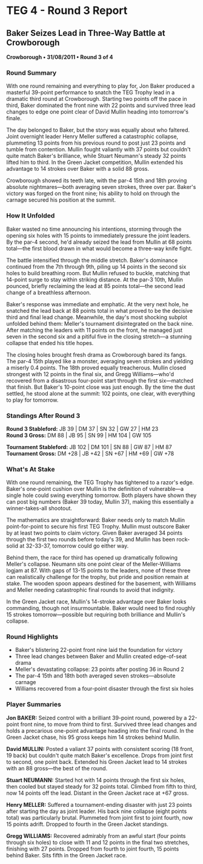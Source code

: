 # TEG 4 - Round 3 Report

## Baker Seizes Lead in Three-Way Battle at Crowborough
**Crowborough • 31/08/2011 • Round 3 of 4**

### Round Summary

With one round remaining and everything to play for, Jon Baker produced a masterful 39-point performance to snatch the TEG Trophy lead in a dramatic third round at Crowborough. Starting two points off the pace in third, Baker dominated the front nine with 22 points and survived three lead changes to edge one point clear of David Mullin heading into tomorrow's finale.

The day belonged to Baker, but the story was equally about who faltered. Joint overnight leader Henry Meller suffered a catastrophic collapse, plummeting 13 points from his previous round to post just 23 points and tumble from contention. Mullin fought valiantly with 37 points but couldn't quite match Baker's brilliance, while Stuart Neumann's steady 32 points lifted him to third. In the Green Jacket competition, Mullin extended his advantage to 14 strokes over Baker with a solid 88 gross.

Crowborough showed its teeth late, with the par-4 15th and 18th proving absolute nightmares—both averaging seven strokes, three over par. Baker's victory was forged on the front nine; his ability to hold on through the carnage secured his position at the summit.

### How It Unfolded

Baker wasted no time announcing his intentions, storming through the opening six holes with 15 points to immediately pressure the joint leaders. By the par-4 second, he'd already seized the lead from Mullin at 68 points total—the first blood drawn in what would become a three-way knife fight.

The battle intensified through the middle stretch. Baker's dominance continued from the 7th through 9th, piling up 14 points in the second six holes to build breathing room. But Mullin refused to buckle, matching that 14-point surge to stay within striking distance. At the par-3 10th, Mullin pounced, briefly reclaiming the lead at 85 points total—the second lead change of a breathless afternoon.

Baker's response was immediate and emphatic. At the very next hole, he snatched the lead back at 88 points total in what proved to be the decisive third and final lead change. Meanwhile, the day's most shocking subplot unfolded behind them: Meller's tournament disintegrated on the back nine. After matching the leaders with 11 points on the front, he managed just seven in the second six and a pitiful five in the closing stretch—a stunning collapse that ended his title hopes.

The closing holes brought fresh drama as Crowborough bared its fangs. The par-4 15th played like a monster, averaging seven strokes and yielding a miserly 0.4 points. The 18th proved equally treacherous. Mullin closed strongest with 12 points in the final six, and Gregg Williams—who'd recovered from a disastrous four-point start through the first six—matched that finish. But Baker's 10-point close was just enough. By the time the dust settled, he stood alone at the summit: 102 points, one clear, with everything to play for tomorrow.

### Standings After Round 3

**Round 3 Stableford:** JB 39 | DM 37 | SN 32 | GW 27 | HM 23  
**Round 3 Gross:** DM 88 | JB 95 | SN 99 | HM 104 | GW 105

**Tournament Stableford:** JB 102 | DM 101 | SN 88 | GW 87 | HM 87  
**Tournament Gross:** DM +28 | JB +42 | SN +67 | HM +69 | GW +78

### What's At Stake

With one round remaining, the TEG Trophy has tightened to a razor's edge. Baker's one-point cushion over Mullin is the definition of vulnerable—a single hole could swing everything tomorrow. Both players have shown they can post big numbers (Baker 39 today, Mullin 37), making this essentially a winner-takes-all shootout.

The mathematics are straightforward: Baker needs only to match Mullin point-for-point to secure his first TEG Trophy. Mullin must outscore Baker by at least two points to claim victory. Given Baker averaged 34 points through the first two rounds before today's 39, and Mullin has been rock-solid at 32-33-37, tomorrow could go either way.

Behind them, the race for third has opened up dramatically following Meller's collapse. Neumann sits one point clear of the Meller-Williams logjam at 87. With gaps of 13-15 points to the leaders, none of these three can realistically challenge for the trophy, but pride and position remain at stake. The wooden spoon appears destined for the basement, with Williams and Meller needing catastrophic final rounds to avoid that indignity.

In the Green Jacket race, Mullin's 14-stroke advantage over Baker looks commanding, though not insurmountable. Baker would need to find roughly 15 strokes tomorrow—possible but requiring both brilliance and Mullin's collapse.

### Round Highlights
- Baker's blistering 22-point front nine laid the foundation for victory
- Three lead changes between Baker and Mullin created edge-of-seat drama
- Meller's devastating collapse: 23 points after posting 36 in Round 2
- The par-4 15th and 18th both averaged seven strokes—absolute carnage
- Williams recovered from a four-point disaster through the first six holes

### Player Summaries

**Jon BAKER:** Seized control with a brilliant 39-point round, powered by a 22-point front nine, to move from third to first. Survived three lead changes and holds a precarious one-point advantage heading into the final round. In the Green Jacket chase, his 95 gross keeps him 14 strokes behind Mullin.

**David MULLIN:** Posted a valiant 37 points with consistent scoring (18 front, 19 back) but couldn't quite match Baker's excellence. Drops from joint first to second, one point back. Extended his Green Jacket lead to 14 strokes with an 88 gross—the best of the round.

**Stuart NEUMANN:** Started hot with 14 points through the first six holes, then cooled but stayed steady for 32 points total. Climbed from fifth to third, now 14 points off the lead. Distant in the Green Jacket race at +67 gross.

**Henry MELLER:** Suffered a tournament-ending disaster with just 23 points after starting the day as joint leader. His back nine collapse (eight points total) was particularly brutal. Plummeted from joint first to joint fourth, now 15 points adrift. Dropped to fourth in the Green Jacket standings.

**Gregg WILLIAMS:** Recovered admirably from an awful start (four points through six holes) to close with 11 and 12 points in the final two stretches, finishing with 27 points. Dropped from fourth to joint fourth, 15 points behind Baker. Sits fifth in the Green Jacket race.



